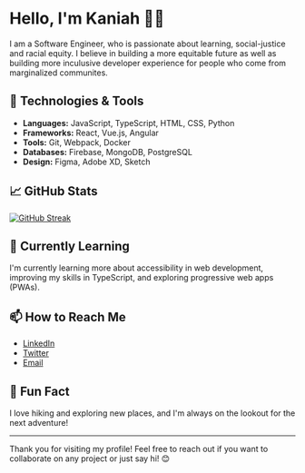 # Hello, I'm Kaniah 👋🏾 

I am a Software Engineer, who is passionate about learning, social-justice and racial equity. I believe in building a more equitable future as well as building more inculusive developer experience for people who come from marginalized communites.

## 🔧 Technologies & Tools

- **Languages:** JavaScript, TypeScript, HTML, CSS, Python
- **Frameworks:** React, Vue.js, Angular
- **Tools:** Git, Webpack, Docker
- **Databases:** Firebase, MongoDB, PostgreSQL
- **Design:** Figma, Adobe XD, Sketch

## 📈 GitHub Stats

[![GitHub Streak](https://streak-stats.demolab.com/?user=KaniahDunn)](https://git.io/streak-stats)

## 🌱 Currently Learning

I'm currently learning more about accessibility in web development, improving my skills in TypeScript, and exploring progressive web apps (PWAs).

## 📫 How to Reach Me

- [LinkedIn](https://www.linkedin.com/in/kaniahdunn/)
- [Twitter](https://twitter.com/kaniahdunn)
- [Email](mailto:kaniahdunn@gmail.com)


## 🎉 Fun Fact

I love hiking and exploring new places, and I'm always on the lookout for the next adventure!

---

Thank you for visiting my profile! Feel free to reach out if you want to collaborate on any project or just say hi! 😊

